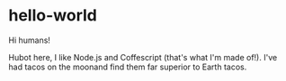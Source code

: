 # hello-world

Hi humans!

Hubot here, I like Node.js and Coffescript (that's what I'm made of!).
I've had tacos on the moonand find them far superior to Earth tacos.
